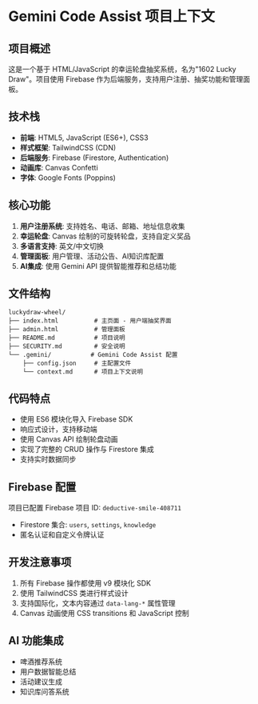 # Gemini Code Assist 项目上下文

## 项目概述
这是一个基于 HTML/JavaScript 的幸运轮盘抽奖系统，名为"1602 Lucky Draw"。项目使用 Firebase 作为后端服务，支持用户注册、抽奖功能和管理面板。

## 技术栈
- **前端**: HTML5, JavaScript (ES6+), CSS3
- **样式框架**: TailwindCSS (CDN)
- **后端服务**: Firebase (Firestore, Authentication)
- **动画库**: Canvas Confetti
- **字体**: Google Fonts (Poppins)

## 核心功能
1. **用户注册系统**: 支持姓名、电话、邮箱、地址信息收集
2. **幸运轮盘**: Canvas 绘制的可旋转轮盘，支持自定义奖品
3. **多语言支持**: 英文/中文切换
4. **管理面板**: 用户管理、活动公告、AI知识库配置
5. **AI集成**: 使用 Gemini API 提供智能推荐和总结功能

## 文件结构
```
luckydraw-wheel/
├── index.html          # 主页面 - 用户端抽奖界面
├── admin.html          # 管理面板
├── README.md           # 项目说明
├── SECURITY.md         # 安全说明
└── .gemini/           # Gemini Code Assist 配置
    ├── config.json     # 主配置文件
    └── context.md      # 项目上下文说明
```

## 代码特点
- 使用 ES6 模块化导入 Firebase SDK
- 响应式设计，支持移动端
- 使用 Canvas API 绘制轮盘动画
- 实现了完整的 CRUD 操作与 Firestore 集成
- 支持实时数据同步

## Firebase 配置
项目已配置 Firebase 项目 ID: `deductive-smile-408711`
- Firestore 集合: `users`, `settings`, `knowledge`
- 匿名认证和自定义令牌认证

## 开发注意事项
1. 所有 Firebase 操作都使用 v9 模块化 SDK
2. 使用 TailwindCSS 类进行样式设计
3. 支持国际化，文本内容通过 `data-lang-*` 属性管理
4. Canvas 动画使用 CSS transitions 和 JavaScript 控制

## AI 功能集成
- 啤酒推荐系统
- 用户数据智能总结
- 活动建议生成
- 知识库问答系统